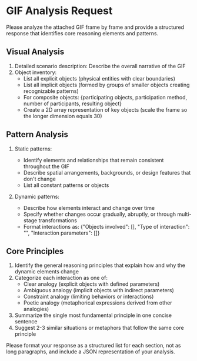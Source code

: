 # GIF Analysis Request

Please analyze the attached GIF frame by frame and provide a structured response that identifies core reasoning elements and patterns.

## Visual Analysis
1. Detailed scenario description: Describe the overall narrative of the GIF
2. Object inventory:
   - List all explicit objects (physical entities with clear boundaries)
   - List all implicit objects (formed by groups of smaller objects creating recognizable patterns)
   - For composite objects: {participating objects, participation method, number of participants, resulting object}
   - Create a 2D array representation of key objects (scale the frame so the longer dimension equals 30)

## Pattern Analysis
1. Static patterns:
   - Identify elements and relationships that remain consistent throughout the GIF
   - Describe spatial arrangements, backgrounds, or design features that don't change
   - List all constant patterns or objects

2. Dynamic patterns:
   - Describe how elements interact and change over time
   - Specify whether changes occur gradually, abruptly, or through multi-stage transformations
   - Format interactions as: {"Objects involved": [], "Type of interaction": "", "Interaction parameters": []}

## Core Principles
1. Identify the general reasoning principles that explain how and why the dynamic elements change
2. Categorize each interaction as one of:
   - Clear analogy (explicit objects with defined parameters)
   - Ambiguous analogy (implicit objects with indirect parameters)
   - Constraint analogy (limiting behaviors or interactions)
   - Poetic analogy (metaphorical expressions derived from other analogies)
3. Summarize the single most fundamental principle in one concise sentence
4. Suggest 2-3 similar situations or metaphors that follow the same core principle

Please format your response as a structured list for each section, not as long paragraphs, and include a JSON representation of your analysis.